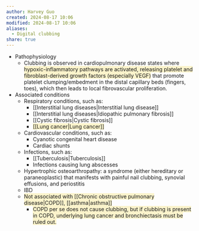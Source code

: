 ```yaml
---
author: Harvey Guo
created: 2024-08-17 10:06
modified: 2024-08-17 10:06
aliases:
  - Digital clubbing
share: true
---
```

- Pathophysiology
	- Clubbing is observed in cardiopulmonary disease states where <span style="background:rgba(240, 200, 0, 0.2)">hypoxic-inflammatory pathways are activated, releasing platelet and fibroblast-derived growth factors (especially VEGF)</span> that promote platelet clumping/embedment in the distal capillary beds (fingers, toes), which then leads to local fibrovascular proliferation.
- Associated conditions
	- Respiratory conditions, such as:
		- [[Interstitial lung diseases|Interstitial lung disease]]
		- [[Interstitial lung diseases|Idiopathic pulmonary fibrosis]]
		- [[Cystic fibrosis|Cystic fibrosis]] 
		- <span style="background:rgba(240, 200, 0, 0.2)">[[Lung cancer|Lung cancer]]</span>
	- Cardiovascular conditions, such as:
		- Cyanotic congenital heart disease
		- Cardiac shunts
	- Infections, such as:
		- [[Tuberculosis|Tuberculosis]]
		- Infections causing lung abscesses
	- Hypertrophic osteoarthropathy: a syndrome (either hereditary or paraneoplastic) that manifests with painful nail clubbing, synovial effusions, and periostitis 
	- IBD
	- <span style="background:rgba(240, 200, 0, 0.2)">Not associated with [[Chronic obstructive pulmonary disease|COPD]], [[asthma|asthma]]</span>
		- <span style="background:rgba(240, 200, 0, 0.2)">COPD per se does not cause clubbing, but if clubbing is present in COPD, underlying lung cancer and bronchiectasis must be ruled out.</span>

